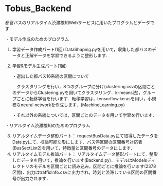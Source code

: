 # Tobus_Backend
都営バスのリアルタイム渋滞検知Webサービスに用いたプログラムとデータです.

・モデル作成のためのプログラム

1. 学習データ作成パート(1回)
   DataShaping.pyを用いて，収集した都バスのデータと正解データを学習できるように整形します．
2. 学習&モデル生成パート(1回)
   
   ・選出した都バス16系統の区間について
   
   　クラスタリングを行い，8つのグループに分け(clustering.csvの区間ごとのデータからClustering.pyを用いてクラスタリング．k-means法)，グループごとに転移学習を行います．転移学習は，tensorflow.kerasを用い，小規模なneural networkを作成します．(MachineLearning.py) 
   
   ・それ以外の系統については，区間ごとのデータを用いて学習を行います．

・リアルタイム渋滞検知のためのプログラム

3. リアルタイムデータ整形パート：
  requestBusData.pyにて取得したデータをData.pyにて，推論可能な形にします．バス停区間の区間番号対応表(BusSectList2)を用いて，特徴量と区間番号のデータにします．
4. リアルタイムモデル推論パート：
  リアルタイムデータ整形パートにて，整形したデータを用いて，推論を行います(Backend.py)．モデルはModelsディレクトリのモデルを区間ごとに読み込み，区間ごとに推論を行います(2378区間)．出力はtrafficInfo.csvに出力され，時刻と渋滞している区間の区間番号が出力されます．
